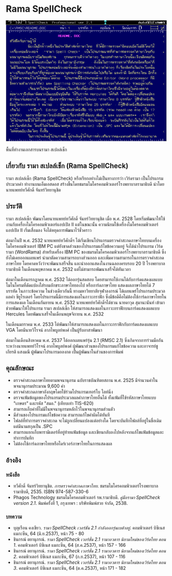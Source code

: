 # Rama SpellCheck

![Rama SpellCheck 2.1 Editor](./resources/rmsc2.1_editor.png)

พื้นที่ทำงานเอกสารบนรามา สเปลล์เช็ก

## เกี่ยวกับ รามา สเปลล์เช็ก (Rama SpellCheck)

รามา สเปลล์เช็ก (Rama SpellCheck) หรือเรียกอย่างไม่เป็นทางการว่า เวิร์ดรามา เป็นโปรแกรมประมวลคำ ทำงานบนเอ็มเอสดอส สร้างขึ้นโดยชมรมไมโครคอมพิวเตอร์โรงพยาบาลรามาธิบดี นำโดยนายแพทย์ทวีศักดิ์ จันทร์วิทยานุชิต

## ประวัติ

รามา สเปลล์เช็ก พัฒนาโดยนายแพทย์ทวีศักดิ์ จันทร์วิทยานุชิต เมื่อ พ.ศ. 2528 โดยเริ่มพัฒนาให้ใช้งานกับเครื่องไมโครคอมพิวเตอร์แอปเปิล II แต่ในขณะนั้น ความนิยมใช้เครื่องไมโครคอมพิวเตอร์แอปเปิล II เริ่มเสื่อมลง จึงได้หยุดการพัฒนาไว้ชั่วคราว

ต่อมาในปี พ.ศ. 2532 นายแพทย์ทวีศักดิ์ฯ ได้เริ่มเขียนโปรแกรมตรวจคำสะกดภาษาไทยบนเครื่องไมโครคอมพิวเตอร์  IBM PC แต่ยังขาดส่วนของโปรแกรมแก้ไขข้อความอยู่ จึงได้นำโปรแกรม เวิร์ดรามา (WordRama) สำหรับเครื่อง IBM PC ของชมรมไมโครคอมพิวเตอร์โรงพยาบาลรามาธิบดี ซึ่งยังไม่เคยออกแผยแพร่ นำมาตัดความสามารถบางส่วนออก และเพิ่มความสามารถในการตรวจคำสะกดภาษาไทย โดยคาดหวังว่าจะพัฒนาเสร็จสิ้น และนำออกแสดงในงานฉลองครบรอบ 20 ปี โรงพยาบาลรามาธิบดี ในเดือนพฤษภาคม พ.ศ. 2532 แต่ไม่สามารถพัฒนาเสร็จได้ทันเวลา

ต่อมาในเดือนกรกฎาคม พ.ศ. 2532 ได้ออกรุ่นสดสอบ โดยสามารถใช้งานได้กับการ์ดแสดงผลแบบโมโนโครมที่ดัดแปลงใส่รอมอักขระภาษาไทยลงไป  หรือการ์ดภาษาไทย แสดงผลภาษาไทยได้ 7 บรรทัด ในภาวะข้อความ  ในช่วงเดียวกันนี้ ทางมหาวิทยาลัยจุฬาลงกรณ์ ได้เผยแพร่โปรแกรมประมวลผลคำ ซียูไรเตอร์ โดยโปรแกรมนี้มีการแสดงผลในภาวะกราฟิก ซึ่งมีข้อดีคือไม่ต้องใช้การ์ดภาษาไทยในการแสดงผล  ในเดือนกันยายน พ.ศ. 2532  นายแพทย์ทวีศักดิ์ฯได้ชวน นายดาวุด  สุมานะนันท์ เข้ามาช่วยพัฒนาให้โปรแกรม รามา สเปลล์เช็ก ให้สามารถแสดงผลในภาวะกราฟิกบนการ์ดแสดงผลแบบ Hercules โดยพัฒนาเสร็จในเดือนพฤษจิกายน พ.ศ. 2532

ในเดือนมกราคม พ.ศ. 2533 ได้พัฒนาให้สามารถแสดงผลในภาวะกราฟิกกับการ์ดแสดงผลแบบ VGA โดยมีนายวิโรจน์  ลาภไพบูลย์พงศ์ เป็นผู้รับอาสาพัฒนา

ต่อมาในเดือนสิงหาคม พ.ศ. 2537 ได้ออกเผยแพร่รุ่น 2.1 (RMSC 2.1) ซึ่งเกิดจากการร่วมมือกันระหว่างนายแพทย์วิโรจน์ ลาภไพบูลย์พงศ์ ผู้พัฒนาส่วนของโปรแกรมแก้ไขข้อความ และอาจารย์ชูเกียรติ แสงมณี ผู้พัฒนาโปรแกรมอลงกต เป็นผู้พัฒนาในส่วนของการพิมพ์

## คุณลักษณะ

* ตรวจคำสะกดภาษาไทยตามพจนานุกรม ฉบับราชบัณฑิตยสถาน พ.ศ. 2525 มีจำนวนคำในพจนานุกรมประมาณ 9,600 คำ
* ตรวจคำสะกดภาษาอังกฤษโดยใช้ร่วมโปรแกรมเทอร์โบ ไลท์นิ่ง
* ตรวจแฟ้มข้อมูลของโปรแกรมประมวลผลคำภาษาไทยอื่นได้ ทั้งแฟ้มที่ใช้รหัสภาษาไทยแบบ "เกษตร" และรหัส "สมอ." (เทียบเท่า TIS-620)
* สามารถเก็บคำที่ไม่มีในพจนานุกรมหลักไว้ในพจนานุกรมส่วนตัว
* มีส่วนของโปรแกรมแก้ไขข้อความ สามารถแก้ไขคำผิดได้ทันที
* ไฟลล์ที่ทำการตรวจคำสะกด จะไม่ถูกเปลี่ยนแปลงแต่อย่างใด โดยจะบันทึกไฟลล์ที่อยู่ในชื่อเดิม แต่มีนามสกุลเป็น .SPC
* สามารถแยกเก็บพารามิเตอร์ที่อยู่ท้ายแฟ้มข้อมูล และเขียนกลับลงไปหลังจากแก้ไขแฟ้มข้อมูลและทำการบันทึก
* ไม่ต้องใช้การ์ดภาษาไทยหรือไดร์เวอร์ภาษาไทยในการแสดงผล

## อ้างอิง

### หนังสือ
* ทวีศักดิ์  จันทร์วิทยานุชิต. *การตรวจคำสะกดภาษาไทย*. ชมรมไมโครคอมพิวเตอร์โรงพยาบาลรามาธิบดี, 2535. ISBN 974-587-330-6
* Phagos Technology ชมรมไมโครคอมพิวเตอร์ รพ.รามาธิบดี. *คู่มือรามา SpellCheck version 2.1*. พิมพ์ครั้งที่ 1, กรุงเทพฯ : บริษัทพิมพ์สวย จำกัด, 2538.

### บทความ
* บุญเรือน คงเขียว. *รามา SpellCheck เวอร์ชัน 2.1 กำลังออกรุ่นเบต้าอยู่*. คอมพิวเตอร์ บิซิเนส แมกะซีน, 64 (มิ.ย.2537), หน้า 75 - 80
* ชินกรณ์ ตยานุกรณ์. *รามา SpellCheck เวอร์ชั่น 2.1 รามาอวตาร นิยามใหม่ของเวิร์ดไทย ตอน 1*. คอมพิวเตอร์ บิซิเนส แมกะซีน, 64 (ส.ค.2537), หน้า 157 - 166
* ชินกรณ์ ตยานุกรณ์. *รามา SpellCheck เวอร์ชั่น 2.1 รามาอวตาร นิยามใหม่ของเวิร์ดไทย ตอน 2*. คอมพิวเตอร์ บิซิเนส แมกะซีน, 67 (ก.ย.2537), หน้า 107 - 116
* ชินกรณ์ ตยานุกรณ์. *รามา SpellCheck เวอร์ชั่น 2.1 รามาอวตาร นิยามใหม่ของเวิร์ดไทย ตอน 3*. คอมพิวเตอร์ บิซิเนส แมกะซีน, 64 (ต.ค.2537), หน้า 171 - 182
